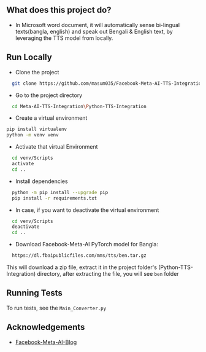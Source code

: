 
## What does this project do?

- In Microsoft word document, it will automatically sense bi-lingual texts(bangla, english) and speak out Bengali & English text, by leveraging the TTS model from locally.


## Run Locally

- Clone the project

```bash
  git clone https://github.com/masum035/Facebook-Meta-AI-TTS-Integration-in-dotnet-framework
```

- Go to the project directory

```bash
  cd Meta-AI-TTS-Integration\Python-TTS-Integration
```
- Create a virtual environment
```bash
pip install virtualenv
python -m venv venv
```

- Activate that virtual Environment
```bash
  cd venv/Scripts
  activate
  cd ..
```

- Install dependencies

```bash
  python -m pip install --upgrade pip
  pip install -r requirements.txt
```
- In case, if you want to deactivate the virtual environment
```bash
  cd venv/Scripts
  deactivate
  cd ..
```

- Download Facebook-Meta-AI PyTorch model for Bangla:

```bash
  https://dl.fbaipublicfiles.com/mms/tts/ben.tar.gz
```

This will download a zip file, extract it in the project folder's (Python-TTS-Integration) directory, after extracting the file, you will see `ben` folder

## Running Tests

To run tests, see the `Main_Converter.py`



## Acknowledgements

- [Facebook-Meta-AI-Blog](https://ai.meta.com/blog/multilingual-model-speech-recognition/)


